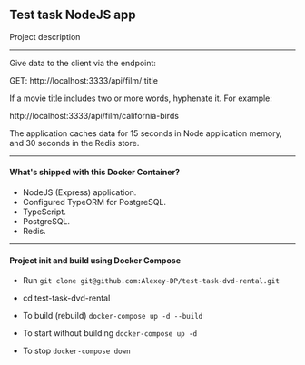## Test task NodeJS app

Project description

---
Give data to the client via the endpoint:

GET: http://localhost:3333/api/film/:title

If a movie title includes two or more words, hyphenate it.
For example:

http://localhost:3333/api/film/california-birds

The application caches data for 15 seconds in Node application memory, and 30 seconds in the Redis store.

---

#### What's shipped with this Docker Container?

- NodeJS (Express) application.
- Configured TypeORM for PostgreSQL.
- TypeScript.
- PostgreSQL.
- Redis.

---

#### Project init and build using Docker Compose

- Run `git clone git@github.com:Alexey-DP/test-task-dvd-rental.git`
- cd test-task-dvd-rental

- To build (rebuild) `docker-compose up -d --build`
- To start without building `docker-compose up -d`
- To stop `docker-compose down`
